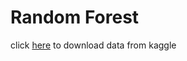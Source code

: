 # Random Forest

click [here](https://www.kaggle.com/datasets/uciml/glass) to download data from kaggle